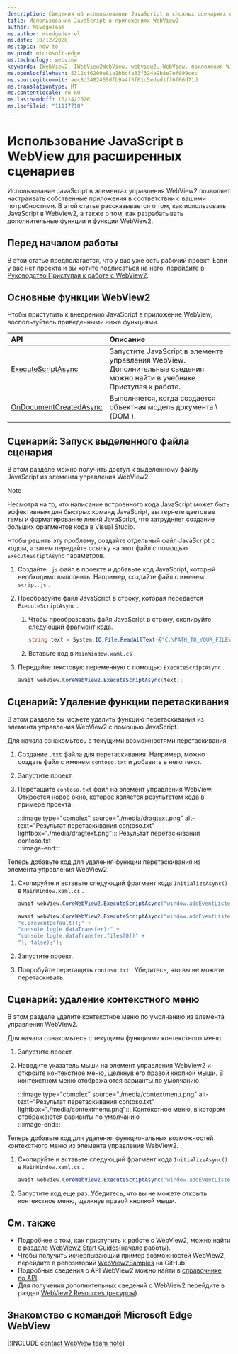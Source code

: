 ```yaml
---
description: Сведения об использовании JavaScript в сложных сценариях в приложениях WebView2
title: Использование JavaScript в приложениях WebView2
author: MSEdgeTeam
ms.author: msedgedevrel
ms.date: 10/12/2020
ms.topic: how-to
ms.prod: microsoft-edge
ms.technology: webview
keywords: IWebView2, IWebView2WebView, webview2, WebView, приложения Win32, Win32, EDGE, ICoreWebView2, ICoreWebView2Host, элемент управления "веб-браузер", HTML Edge
ms.openlocfilehash: 5312cf6209e81a1bbcfa33f324e9b8e7ef099cec
ms.sourcegitcommit: aec8d3482465dfb9a4f5f61c5eded1ff6f66d71d
ms.translationtype: MT
ms.contentlocale: ru-RU
ms.lasthandoff: 10/14/2020
ms.locfileid: "11117710"
---
```

# Использование JavaScript в WebView для расширенных сценариев  

Использование JavaScript в элементах управления WebView2 позволяет настраивать собственные приложения в соответствии с вашими потребностями.  В этой статье рассказывается о том, как использовать JavaScript в WebView2, а также о том, как разрабатывать дополнительные функции и функции WebView2.  

## Перед началом работы  

В этой статье предполагается, что у вас уже есть рабочий проект.  Если у вас нет проекта и вы хотите подписаться на него, перейдите в [Руководство Приступая к работе с WebView2][Webview2GettingstartedWpf].  

## Основные функции WebView2  

Чтобы приступить к внедрению JavaScript в приложение WebView, воспользуйтесь приведенными ниже функциями.  

| API  | Описание  |
|:--- |:--- |  
| [ExecuteScriptAsync][Webview2ReferenceWpf09515MicrosoftWebExecutescriptasync] | Запустите JavaScript в элементе управления WebView. Дополнительные сведения можно найти в учебнике Приступая к работе. |
| [OnDocumentCreatedAsync][Webview2ReferenceWin3209538Icorewebview2Addscripttoexecuteondocumentcreated] | Выполняется, когда создается объектная модель документа \ (DOM \). |
      
## Сценарий: Запуск выделенного файла сценария  

В этом разделе можно получить доступ к выделенному файлу JavaScript из элемента управления WebView2.  

> [!NOTE]
> Несмотря на то, что написание встроенного кода JavaScript может быть эффективным для быстрых команд JavaScript, вы теряете цветовые темы и форматирование линий JavaScript, что затрудняет создание больших фрагментов кода в Visual Studio.  

Чтобы решить эту проблему, создайте отдельный файл JavaScript с кодом, а затем передайте ссылку на этот файл с помощью `ExecuteScriptAsync` параметров.  

1.  Создайте `.js` файл в проекте и добавьте код JavaScript, который необходимо выполнить.  Например, создайте файл с именем `script.js` .  
1.  Преобразуйте файл JavaScript в строку, которая передается `ExecuteScriptAsync` .  
    1.  Чтобы преобразовать файл JavaScript в строку, скопируйте следующий фрагмент кода.  
        
        ```csharp
        string text = System.IO.File.ReadAllText(@"C:\PATH_TO_YOUR_FILE\script.js");
        ```  
        
    1.  Вставьте код в `MainWindow.xaml.cs` .  
1.  Передайте текстовую переменную с помощью `ExecuteScriptAsync` .  
    
    ```csharp
    await webView.CoreWebView2.ExecuteScriptAsync(text);
    ```  

## Сценарий: Удаление функции перетаскивания  

В этом разделе вы можете удалить функцию перетаскивания из элемента управления WebView2 с помощью JavaScript.  

Для начала ознакомьтесь с текущими возможностями перетаскивания.  

1.  Создание `.txt` файла для перетаскивания.  Например, можно создать файл с именем `contoso.txt` и добавить в него текст.  
1.  Запустите проект.  
1.  Перетащите `contoso.txt` файл на элемент управления WebView.  Откроется новое окно, которое является результатом кода в примере проекта.  
    
    :::image type="complex" source="./media/dragtext.png" alt-text="Результат перетаскивания contoso.txt" lightbox="./media/dragtext.png":::
       Результат перетаскивания contoso.txt  
    :::image-end:::  

Теперь добавьте код для удаления функции перетаскивания из элемента управления WebView2.  

1.  Скопируйте и вставьте следующий фрагмент кода `InitializeAsync()` в `MainWindow.xaml.cs` .   
            
    ```csharp   
    await webView.CoreWebView2.ExecuteScriptAsync("window.addEventListener('dragover',function(e){e.preventDefault();},false);");
    
    await webView.CoreWebView2.ExecuteScriptAsync("window.addEventListener('drop',function(e){" +
    "e.preventDefault();" +
    "console.log(e.dataTransfer);" +
    "console.log(e.dataTransfer.files[0])" +
    "}, false);");
    ```  
          
1.  Запустите проект.  
1.  Попробуйте перетащить `contoso.txt` .  Убедитесь, что вы не можете перетаскивать.  

## Сценарий: удаление контекстного меню  

В этом разделе удалите контекстное меню по умолчанию из элемента управления WebView2.  

Для начала ознакомьтесь с текущими функциями контекстного меню.  

1.  Запустите проект.  
1.  Наведите указатель мыши на элемент управления WebView2 и откройте контекстное меню, щелкнув его правой кнопкой мыши.  В контекстном меню отображаются варианты по умолчанию.  
    
    :::image type="complex" source="./media/contextmenu.png" alt-text="Результат перетаскивания contoso.txt" lightbox="./media/contextmenu.png":::
       Контекстное меню, в котором отображаются варианты по умолчанию  
    :::image-end:::  
    
Теперь добавьте код для удаления функциональных возможностей контекстного меню из элемента управления WebView2.  

1.  Скопируйте и вставьте следующий фрагмент кода `InitializeAsync()` в `MainWindow.xaml.cs` .    
        
    ```csharp   
    await webView.CoreWebView2.ExecuteScriptAsync("window.addEventListener('contextmenu', window => {window.preventDefault();});");
    ```  

1.  Запустите код еще раз.  Убедитесь, что вы не можете открыть контекстное меню, щелкнув правой кнопкой мыши.  
   
## См. также  

*   Подробнее о том, как приступить к работе с WebView2, можно найти в разделе [WebView2 Start Guides][Webview2MainGettingStarted](начало работы).  
*   Чтобы получить исчерпывающий пример возможностей WebView2, перейдите в репозиторий [WebView2Samples][GithubMicrosoftedgeWebview2samples] на GitHub.  
*   Подробные сведения о API WebView2 можно найти в [справочнике по API][Webview2ApiReference].  
*   Для получения дополнительных сведений о WebView2 перейдите в раздел [WebView2 Resources (ресурсы][Webview2MainNextSteps]).  

## Знакомство с командой Microsoft Edge WebView  

[!INCLUDE [contact WebView team note](../includes/contact-webview-team-note.md)]  

<!-- links -->  

[DevtoolsGuideChromiumMain]: ../../devtools-guide-chromium.md "Инструменты разработчика Microsoft EDGE (Chromium) | Документы Microsoft"  


[Webview2ApiReference]: ../webview2-api-reference.md "Справочник по API Microsoft Edge WebView2 | Документы Microsoft"  
[Webview2GettingstartedWpf]: ../gettingstarted/wpf.md "Начало работы с WebView2 в WPF (Предварительная версия) | Документы Microsoft"  
[Webview2MainGettingStarted]: ../index.md#getting-started "Приступая к работе: знакомство с Microsoft Edge WebView2 (Предварительная версия) | Документы Microsoft"  
[Webview2MainNextSteps]: ../index.md#next-steps "Дальнейшие действия — введение в Microsoft Edge WebView2 (Предварительная версия) | Документы Microsoft"  
[Webview2ReferenceWin3209538Icorewebview2Addscripttoexecuteondocumentcreated]: ../reference/win32/0-9-538/icorewebview2.md#addscripttoexecuteondocumentcreated "AddScriptToExecuteOnDocumentCreated-0.9.579-Interface ICoreWebView2 | Документы Microsoft"  
[Webview2ReferenceWpf09515MicrosoftWebExecutescriptasync]: ../reference/wpf/0-9-515/microsoft-web-webview2-wpf-webview2.md#executescriptasync "Класс ExecuteScriptAsync-Microsoft. Web. WebView2. WPF. WebView2 | Документы Microsoft"  

[GithubMicrosoftedgeWebview2samples]: https://github.com/MicrosoftEdge/WebView2Samples "WebView2 Samples-MicrosoftEdge/WebView2Samples | GitHub"  
